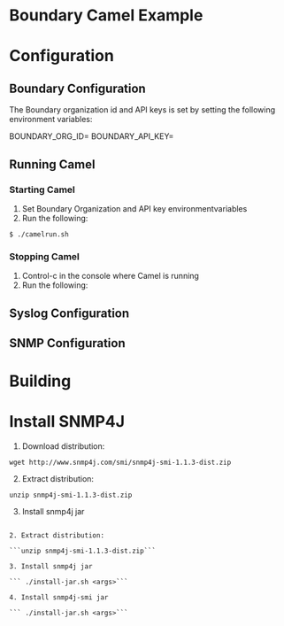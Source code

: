 Boundary Camel Example
======================


# Configuration

## Boundary Configuration

The Boundary organization id and API keys is set by setting the following environment variables:

BOUNDARY_ORG_ID=
BOUNDARY_API_KEY=


## Running Camel

### Starting Camel


1. Set Boundary Organization and API key environmentvariables
2. Run the following:

```
$ ./camelrun.sh
```

### Stopping Camel
1. Control-c in the console where Camel is running
2. Run the following:



## Syslog Configuration



## SNMP Configuration


# Building


# Install SNMP4J

1. Download distribution:

```wget http://www.snmp4j.com/smi/snmp4j-smi-1.1.3-dist.zip```

2. Extract distribution:

```unzip snmp4j-smi-1.1.3-dist.zip```

3. Install snmp4j jar

``` ./install-jar 

2. Extract distribution:

```unzip snmp4j-smi-1.1.3-dist.zip```

3. Install snmp4j jar

``` ./install-jar.sh <args>```

4. Install snmp4j-smi jar

``` ./install-jar.sh <args>```

